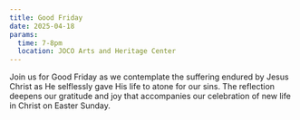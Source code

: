 ```yaml
---
title: Good Friday
date: 2025-04-18
params:
  time: 7-8pm
  location: JOCO Arts and Heritage Center
---
```


Join us for Good Friday as we contemplate the suffering endured by Jesus Christ as He selflessly gave His life to atone for our sins. The reflection deepens our gratitude and joy that accompanies our celebration of new life in Christ on Easter Sunday.
